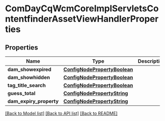 # ComDayCqWcmCoreImplServletsContentfinderAssetViewHandlerProperties

## Properties
Name | Type | Description | Notes
------------ | ------------- | ------------- | -------------
**dam_showexpired** | [**ConfigNodePropertyBoolean**](ConfigNodePropertyBoolean.md) |  | [optional] 
**dam_showhidden** | [**ConfigNodePropertyBoolean**](ConfigNodePropertyBoolean.md) |  | [optional] 
**tag_title_search** | [**ConfigNodePropertyBoolean**](ConfigNodePropertyBoolean.md) |  | [optional] 
**guess_total** | [**ConfigNodePropertyString**](ConfigNodePropertyString.md) |  | [optional] 
**dam_expiry_property** | [**ConfigNodePropertyString**](ConfigNodePropertyString.md) |  | [optional] 

[[Back to Model list]](../README.md#documentation-for-models) [[Back to API list]](../README.md#documentation-for-api-endpoints) [[Back to README]](../README.md)



